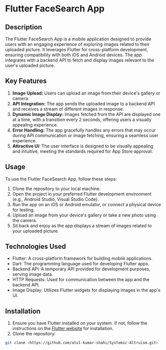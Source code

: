 # Flutter FaceSearch App

## Description

The Flutter FaceSearch App is a mobile application designed to provide users with an engaging experience of exploring images related to their uploaded picture. It leverages Flutter for cross-platform development, ensuring compatibility with both iOS and Android devices. The app integrates with a backend API to fetch and display images relevant to the user's uploaded picture.

## Key Features

1. **Image Upload:** Users can upload an image from their device's gallery or camera.
2. **API Integration:** The app sends the uploaded image to a backend API and receives a stream of different images in response.
3. **Dynamic Image Display:** Images fetched from the API are displayed one at a time, with a transition every 2 seconds, offering users a visually appealing experience.
4. **Error Handling:** The app gracefully handles any errors that may occur during API communication or image fetching, ensuring a seamless user experience.
5. **Attractive UI:** The user interface is designed to be visually appealing and intuitive, meeting the standards required for App Store approval.

## Usage

To use the Flutter FaceSearch App, follow these steps:

1. Clone the repository to your local machine.
2. Open the project in your preferred Flutter development environment (e.g., Android Studio, Visual Studio Code).
3. Run the app on an iOS or Android emulator, or connect a physical device for testing.
4. Upload an image from your device's gallery or take a new photo using the camera.
5. Sit back and enjoy as the app displays a stream of images related to your uploaded picture.

## Technologies Used

- Flutter: A cross-platform framework for building mobile applications.
- Dart: The programming language used for developing Flutter apps.
- Backend API: A temporary API provided for development purposes, serving image data.
- HTTP Requests: Used for communication between the app and the backend API.
- Image Display: Utilizes Flutter widgets for displaying images in the app's UI.

## Installation

1. Ensure you have Flutter installed on your system. If not, follow the instructions on the [Flutter website](https://flutter.dev/docs/get-started/install) for installation.
2. Clone the repository:

```bash
git clone <https://github.com/atul-kumar-shahi/Systemic-Altruism.git>

